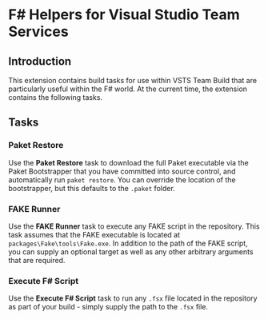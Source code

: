 F# Helpers for Visual Studio Team Services
==========================================

Introduction
------------
This extension contains build tasks for use within VSTS Team Build that are particularly
useful within the F# world. At the current time, the extension contains the following tasks.

Tasks
-----

### Paket Restore
Use the **Paket Restore** task to download the full Paket executable via the Paket Bootstrapper
that you have committed into source control, and automatically run ```paket restore```. You can
override the location of the bootstrapper, but this defaults to the ```.paket``` folder.

### FAKE Runner
Use the **FAKE Runner** task to execute any FAKE script in the repository. This task assumes that
the FAKE executable is located at ```packages\Fake\tools\Fake.exe```. In addition to the path of
the FAKE script, you can supply an optional target as well as any other arbitrary arguments that are
required.

### Execute F# Script
Use the **Execute F# Script** task to run any ```.fsx``` file located in the repository as part of
your build - simply supply the path to the ```.fsx``` file.